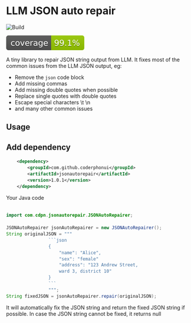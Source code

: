 # LLM JSON auto repair

![Build](https://github.com/coderphonui/jsonautorepair/actions/workflows/maven.yml/badge.svg)

![Coverage](badges/jacoco.svg)


A tiny library to repair JSON string output from LLM. It fixes most of the common issues from the LLM JSON output, eg:

* Remove the ```json``` code block
* Add missing commas
* Add missing double quotes when possible
* Replace single quotes with double quotes
* Escape special characters \t \n
* and many other common issues

## Usage

## Add dependency
    
```xml
    <dependency>
        <groupId>com.github.coderphonui</groupId>
        <artifactId>jsonautorepair</artifactId>
        <version>1.0.1</version>
    </dependency>
```

Your Java code

```java

import com.cdpn.jsonautorepair.JSONAutoRepairer;

JSONAutoRepairer jsonAutoRepairer = new JSONAutoRepairer();
String originalJSON = """
                ```json
                {
                    "name": "Alice",
                    "sex": "female"
                    "address": "123 Andrew Street,
                    ward 3, district 10"
                }
                ```
                """;
String fixedJSON = jsonAutoRepairer.repair(originalJSON);
```

It will automatically fix the JSON string and return the fixed JSON string if possible. In case the JSON string cannot be fixed, it returns null
